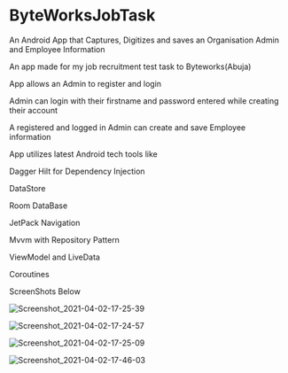 # ByteWorksJobTask
An Android App that Captures, Digitizes and saves an Organisation Admin and Employee Information

An app made for my job recruitment test task to Byteworks(Abuja)

App allows an Admin to register and login

Admin can login with their firstname and password entered while creating their account

A registered and logged in Admin can create and save Employee information

App utilizes latest Android tech tools like

Dagger Hilt for Dependency Injection

DataStore

Room DataBase

JetPack Navigation 

Mvvm with Repository Pattern

ViewModel and LiveData

Coroutines

ScreenShots Below

![Screenshot_2021-04-02-17-25-39](https://user-images.githubusercontent.com/44091450/113434806-7909e080-9396-11eb-952a-ad0b954ac093.png)

![Screenshot_2021-04-02-17-24-57](https://user-images.githubusercontent.com/44091450/113434807-7909e080-9396-11eb-8f1c-d3e1bb7075b5.png)

![Screenshot_2021-04-02-17-25-09](https://user-images.githubusercontent.com/44091450/113434808-7909e080-9396-11eb-9b1e-d5cc17fbf8f8.png)

![Screenshot_2021-04-02-17-46-03](https://user-images.githubusercontent.com/44091450/113436055-ddc63a80-9398-11eb-8f5f-9442a82a848f.png)
